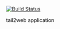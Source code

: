 [![Build Status](https://travis-ci.org/fridlutz/tail2web.svg?branch=master)](https://travis-ci.org/fridlutz/tail2web)

tail2web application
